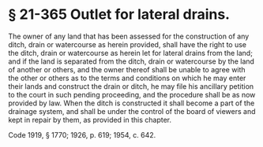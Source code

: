 # § 21-365 Outlet for lateral drains.

<p>The owner of any land that has been assessed for the construction of any ditch, drain or watercourse as herein provided, shall have the right to use the ditch, drain or watercourse as herein let for lateral drains from the land; and if the land is separated from the ditch, drain or watercourse by the land of another or others, and the owner thereof shall be unable to agree with the other or others as to the terms and conditions on which he may enter their lands and construct the drain or ditch, he may file his ancillary petition to the court in such pending proceeding, and the procedure shall be as now provided by law. When the ditch is constructed it shall become a part of the drainage system, and shall be under the control of the board of viewers and kept in repair by them, as provided in this chapter.</p><p>Code 1919, § 1770; 1926, p. 619; 1954, c. 642.</p>